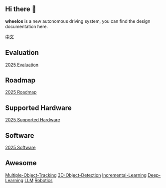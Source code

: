 ## Hi there 👋

**wheelos** is a new autonomous driving system, you can find the design documentation here.

[中文](https://cx8sal2qit.feishu.cn/wiki/YOSmwe8qZiui6IkxIQScz7SMnzJ?from=from_copylink)

<!--

**Here are some ideas to get you started:**

🙋‍♀️ A short introduction - what is your organization all about?
🌈 Contribution guidelines - how can the community get involved?
👩‍💻 Useful resources - where can the community find your docs? Is there anything else the community should know?
🍿 Fun facts - what does your team eat for breakfast?
🧙 Remember, you can do mighty things with the power of [Markdown](https://docs.github.com/github/writing-on-github/getting-started-with-writing-and-formatting-on-github/basic-writing-and-formatting-syntax)
-->

##  Evaluation
[2025 Evaluation](https://github.com/Desting-lly/.github/blob/main/profile/Evaluation.md)

## Roadmap
[2025 Roadmap](https://github.com/wheelos/wheelos.github.io/blob/main/roadmap/2025.md)

## Supported Hardware
[2025 Supported Hardware](https://github.com/Desting-lly/.github/blob/main/profile/HardWare.md)


##  Software
[2025 Software](https://github.com/Desting-lly/.github/blob/main/profile/Software.md)


##  Awesome

[Multiple-Object-Tracking](https://github.com/luanshiyinyang/awesome-multiple-object-tracking)
[3D-Object-Detection](https://github.com/PointsCoder/Awesome-3D-Object-Detection-for-Autonomous-Driving)
[Incremental-Learning](https://github.com/xialeiliu/Awesome-Incremental-Learning)
[Deep-Learning](https://github.com/ChristosChristofidis/awesome-deep-learning)
[LLM](https://github.com/Hannibal046/Awesome-LLM)
[Robotics](https://github.com/kiloreux/awesome-robotics)


